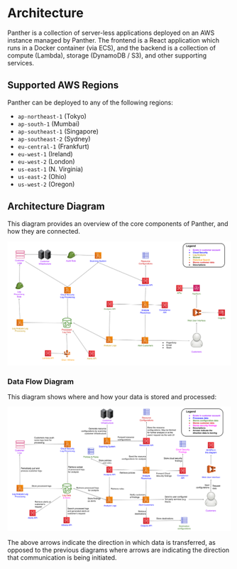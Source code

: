 # Architecture

Panther is a collection of server-less applications deployed on an AWS instance managed by Panther. The frontend is a React application which runs in a Docker container (via ECS), and the backend is a collection of compute (Lambda), storage (DynamoDB / S3), and other supporting services.

## Supported AWS Regions

Panther can be deployed to any of the following regions:

* `ap-northeast-1` (Tokyo)
* `ap-south-1` (Mumbai)
* `ap-southeast-1` (Singapore)
* `ap-southeast-2` (Sydney)
* `eu-central-1` (Frankfurt)
* `eu-west-1` (Ireland)
* `eu-west-2` (London)
* `us-east-1` (N. Virginia)
* `us-east-2` (Ohio)
* `us-west-2` (Oregon)

## Architecture Diagram

This diagram provides an overview of the core components of Panther, and how they are connected.

![High level architecture diagram](<../../../../.gitbook/assets/development-arch-diagram (8) (8) (9) (6) (1) (1) (2) (1) (1) (1) (1) (10).png>)

### Data Flow Diagram

This diagram shows where and how your data is stored and processed:

![Data flow diagram](<../../../../.gitbook/assets/development-data-flow-diagram (8) (8) (1) (1) (1) (2) (1) (1) (1) (1) (10).png>)

The above arrows indicate the direction in which data is transferred, as opposed to the previous diagrams where arrows are indicating the direction that communication is being initiated.
